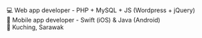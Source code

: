 💻 Web app developer - PHP + MySQL + JS (Wordpress + jQuery)  
📱 Mobile app developer - Swift (iOS) & Java (Android)  
📍 Kuching, Sarawak  

<!---
azwan082/azwan082 is a ✨ special ✨ repository because its `README.md` (this file) appears on your GitHub profile.
You can click the Preview link to take a look at your changes.
--->
